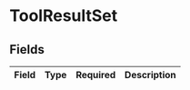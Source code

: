 # ToolResultSet


## Fields

| Field       | Type        | Required    | Description |
| ----------- | ----------- | ----------- | ----------- |